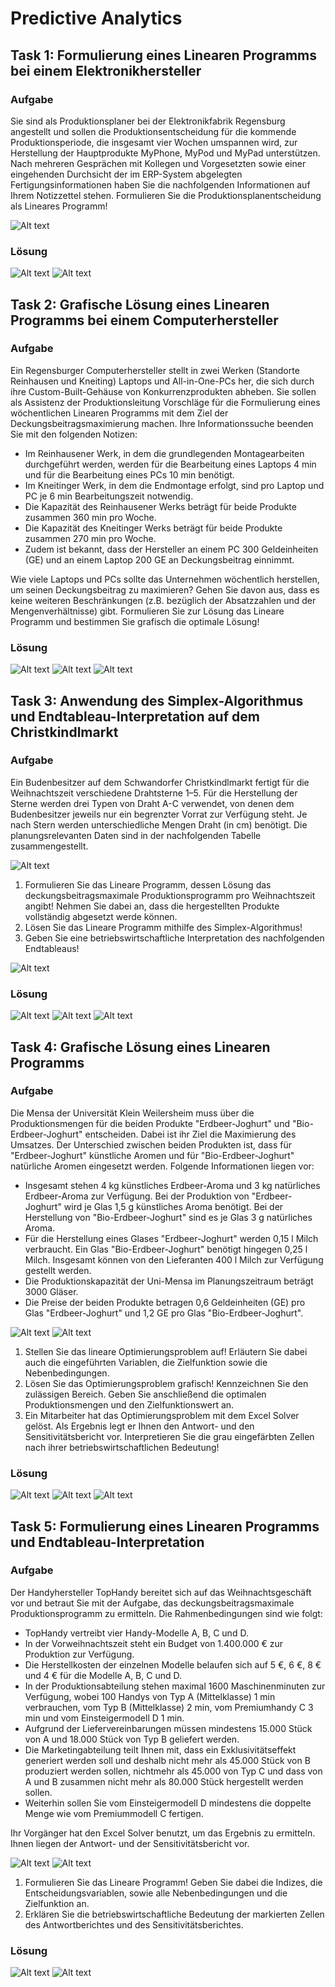 
# Predictive Analytics

## Task 1: Formulierung eines Linearen Programms bei einem Elektronikhersteller

### Aufgabe

Sie sind als Produktionsplaner bei der Elektronikfabrik Regensburg angestellt und sollen die Produktionsentscheidung für die kommende Produktionsperiode, die insgesamt vier Wochen umspannen wird, zur Herstellung der Hauptprodukte MyPhone, MyPod und MyPad unterstützen. Nach mehreren Gesprächen mit Kollegen und Vorgesetzten sowie einer eingehenden Durchsicht der im ERP-System abgelegten Fertigungsinformationen haben Sie die nachfolgenden Informationen auf Ihrem Notizzettel stehen. Formulieren Sie die Produktionsplanentscheidung als Lineares Programm!

![Alt text](image.png)

### Lösung

![Alt text](<Bildschirmfoto 2023-12-07 um 16.30.09.png>)
![Alt text](<Bildschirmfoto 2023-12-07 um 16.30.40.png>)

## Task 2: Grafische Lösung eines Linearen Programms bei einem Computerhersteller

### Aufgabe

Ein Regensburger Computerhersteller stellt in zwei Werken (Standorte Reinhausen und Kneiting) Laptops und All-in-One-PCs her, die sich durch ihre Custom-Built-Gehäuse von Konkurrenzprodukten abheben. Sie sollen als Assistenz der Produktionsleitung Vorschläge für die Formulierung eines wöchentlichen Linearen Programms mit dem Ziel der Deckungsbeitragsmaximierung machen. Ihre Informationssuche beenden Sie mit den folgenden Notizen:

- Im Reinhausener Werk, in dem die grundlegenden Montagearbeiten durchgeführt werden, werden für die Bearbeitung eines Laptops 4 min und für die Bearbeitung eines PCs 10 min benötigt.
- Im Kneitinger Werk, in dem die Endmontage erfolgt, sind pro Laptop und PC je 6 min Bearbeitungszeit notwendig.
- Die Kapazität des Reinhausener Werks beträgt für beide Produkte zusammen 360 min pro Woche.
- Die Kapazität des Kneitinger Werks beträgt für beide Produkte zusammen 270 min pro Woche.
- Zudem ist bekannt, dass der Hersteller an einem PC 300 Geldeinheiten (GE) und an einem Laptop 200 GE an Deckungsbeitrag einnimmt.

Wie viele Laptops und PCs sollte das Unternehmen wöchentlich herstellen, um seinen Deckungsbeitrag zu maximieren? Gehen Sie davon aus, dass es keine weiteren Beschränkungen (z.B. bezüglich der Absatzzahlen und der Mengenverhältnisse) gibt. Formulieren Sie zur Lösung das Lineare Programm und bestimmen Sie grafisch die optimale Lösung!

### Lösung

![Alt text](<Bildschirmfoto 2023-12-07 um 16.35.00.png>)
![Alt text](<Bildschirmfoto 2023-12-07 um 16.35.11.png>)
![Alt text](<Bildschirmfoto 2023-12-07 um 16.35.22.png>)

## Task 3: Anwendung des Simplex-Algorithmus und Endtableau-Interpretation auf dem Christkindlmarkt

### Aufgabe

Ein Budenbesitzer auf dem Schwandorfer Christkindlmarkt fertigt für die Weihnachtszeit verschiedene Drahtsterne 1–5. Für die Herstellung der Sterne werden drei Typen von Draht A-C verwendet, von denen dem Budenbesitzer jeweils nur ein begrenzter Vorrat zur Verfügung steht. Je nach Stern werden unterschiedliche Mengen Draht (in cm) benötigt. Die planungsrelevanten Daten sind in der nachfolgenden Tabelle zusammengestellt.

![Alt text](image-1.png)

1. Formulieren Sie das Lineare Programm, dessen Lösung das deckungsbeitragsmaximale Produktionsprogramm pro Weihnachtszeit angibt! Nehmen Sie dabei an, dass die hergestellten Produkte vollständig abgesetzt werde können.
2. Lösen Sie das Lineare Programm mithilfe des Simplex-Algorithmus!
3. Geben Sie eine betriebswirtschaftliche Interpretation des nachfolgenden Endtableaus!

![Alt text](image-2.png)

### Lösung

![Alt text](<Bildschirmfoto 2023-12-07 um 16.38.25.png>)
![Alt text](<Bildschirmfoto 2023-12-07 um 16.38.38.png>)
![Alt text](<Bildschirmfoto 2023-12-07 um 16.38.53.png>)

## Task 4: Grafische Lösung eines Linearen Programms

### Aufgabe

Die Mensa der Universität Klein Weilersheim muss über die Produktionsmengen für die beiden Produkte "Erdbeer-Joghurt" und "Bio-Erdbeer-Joghurt" entscheiden. Dabei ist ihr Ziel die Maximierung des Umsatzes. Der Unterschied zwischen beiden Produkten ist, dass für "Erdbeer-Joghurt" künstliche Aromen und für "Bio-Erdbeer-Joghurt" natürliche Aromen eingesetzt werden. Folgende Informationen liegen vor:

- Insgesamt stehen 4 kg künstliches Erdbeer-Aroma und 3 kg natürliches Erdbeer-Aroma zur Verfügung. Bei der Produktion von "Erdbeer-Joghurt" wird je Glas 1,5 g künstliches Aroma benötigt. Bei der Herstellung von "Bio-Erdbeer-Joghurt" sind es je Glas 3 g natürliches Aroma.
- Für die Herstellung eines Glases "Erdbeer-Joghurt" werden 0,15 l Milch verbraucht. Ein Glas "Bio-Erdbeer-Joghurt" benötigt hingegen 0,25 l Milch. Insgesamt können von den Lieferanten 400 l Milch zur Verfügung gestellt werden.
- Die Produktionskapazität der Uni-Mensa im Planungszeitraum beträgt 3000 Gläser.
- Die Preise der beiden Produkte betragen 0,6 Geldeinheiten (GE) pro Glas "Erdbeer-Joghurt" und 1,2 GE pro Glas "Bio-Erdbeer-Joghurt".

![Alt text](image-3.png)
![Alt text](image-4.png)

1. Stellen Sie das lineare Optimierungsproblem auf! Erläutern Sie dabei auch die eingeführten Variablen, die Zielfunktion sowie die Nebenbedingungen.
2. Lösen Sie das Optimierungsproblem grafisch! Kennzeichnen Sie den zulässigen Bereich. Geben Sie anschließend die optimalen Produktionsmengen und den Zielfunktionswert an.
3. Ein Mitarbeiter hat das Optimierungsproblem mit dem Excel Solver gelöst. Als Ergebnis legt er Ihnen den Antwort- und den Sensitivitätsbericht vor. Interpretieren Sie die grau eingefärbten Zellen nach ihrer betriebswirtschaftlichen Bedeutung!

### Lösung

![Alt text](<Bildschirmfoto 2023-12-07 um 16.42.43.png>)
![Alt text](<Bildschirmfoto 2023-12-07 um 16.42.55.png>)
![Alt text](<Bildschirmfoto 2023-12-07 um 16.43.09.png>)

## Task 5: Formulierung eines Linearen Programms und Endtableau-Interpretation

### Aufgabe

Der Handyhersteller TopHandy bereitet sich auf das Weihnachtsgeschäft vor und betraut Sie mit der Aufgabe, das deckungsbeitragsmaximale Produktionsprogramm zu ermitteln. Die Rahmenbedingungen sind wie folgt:

- TopHandy vertreibt vier Handy-Modelle A, B, C und D.
- In der Vorweihnachtszeit steht ein Budget von 1.400.000 € zur Produktion zur Verfügung.
- Die Herstellkosten der einzelnen Modelle belaufen sich auf 5 €, 6 €, 8 € und 4 € für die Modelle A, B, C und D.
- In der Produktionsabteilung stehen maximal 1600 Maschinenminuten zur Verfügung, wobei 100 Handys von Typ A (Mittelklasse) 1 min verbrauchen, vom Typ B (Mittelklasse) 2 min, vom Premiumhandy C 3 min und vom Einsteigermodell D 1 min.
- Aufgrund der Liefervereinbarungen müssen mindestens 15.000 Stück von A und 18.000 Stück von Typ B geliefert werden.
- Die Marketingabteilung teilt Ihnen mit, dass ein Exklusivitätseffekt generiert werden soll und deshalb nicht mehr als 45.000 Stück von B produziert werden sollen, nichtmehr als 45.000 von Typ C und dass von A und B zusammen nicht mehr als 80.000 Stück hergestellt werden sollen.
- Weiterhin sollen Sie vom Einsteigermodell D mindestens die doppelte Menge wie vom Premiummodell C fertigen.

Ihr Vorgänger hat den Excel Solver benutzt, um das Ergebnis zu ermitteln. Ihnen liegen der Antwort- und der Sensitivitätsbericht vor.

![Alt text](image-5.png)
![Alt text](image-6.png)

1. Formulieren Sie das Lineare Programm! Geben Sie dabei die Indizes, die Entscheidungsvariablen, sowie alle Nebenbedingungen und die Zielfunktion an.
2. Erklären Sie die betriebswirtschaftliche Bedeutung der markierten Zellen des Antwortberichtes und des Sensitivitätsberichtes.

### Lösung

![Alt text](<Bildschirmfoto 2023-12-07 um 16.44.39.png>)
![Alt text](<Bildschirmfoto 2023-12-07 um 16.44.49.png>)
